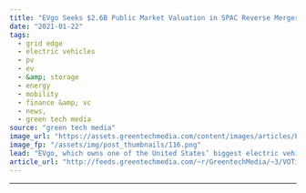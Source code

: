 ```yaml
---
title: "EVgo Seeks $2.6B Public Market Valuation in SPAC Reverse Merger"
date: "2021-01-22"
tags: 
  - grid edge
  - electric vehicles
  - pv
  - ev
  - &amp; storage
  - energy
  - mobility
  - finance &amp; vc
  - news,
  - green tech media
source: "green tech media"
image_url: "https://assets.greentechmedia.com/content/images/articles/EVGO_Faststart_XL.JPG"
image_fp: "/assets/img/post_thumbnails/116.png"
lead: "EVgo, which owns one of the United States’ biggest electric vehicle charging networks, is following in the footsteps of rival EV charging provider ChargePoint in seeking to become a publicly traded company via a special-purpose acquisition company (S ..."
article_url: "http://feeds.greentechmedia.com/~r/GreentechMedia/~3/VOTiXxJdb24/evgo-seeks-2.6b-public-market-valuation-in-spac-reverse-merger"
---
```


---
